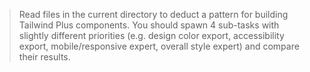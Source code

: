 > Read files in the current directory to deduct a pattern for building Tailwind Plus components. You should spawn 4 sub-tasks with slightly different priorities (e.g. design color export, accessibility export, mobile/responsive expert, overall style expert) and compare their results.